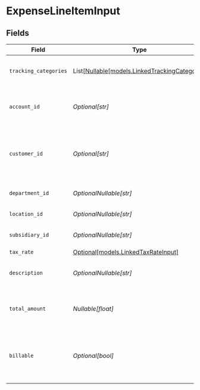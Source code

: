 # ExpenseLineItemInput


## Fields

| Field                                                                                | Type                                                                                 | Required                                                                             | Description                                                                          | Example                                                                              |
| ------------------------------------------------------------------------------------ | ------------------------------------------------------------------------------------ | ------------------------------------------------------------------------------------ | ------------------------------------------------------------------------------------ | ------------------------------------------------------------------------------------ |
| `tracking_categories`                                                                | List[[Nullable[models.LinkedTrackingCategory]](../models/linkedtrackingcategory.md)] | :heavy_minus_sign:                                                                   | A list of linked tracking categories.                                                |                                                                                      |
| `account_id`                                                                         | *Optional[str]*                                                                      | :heavy_minus_sign:                                                                   | The unique identifier for the ledger account.                                        | 123456                                                                               |
| `customer_id`                                                                        | *Optional[str]*                                                                      | :heavy_minus_sign:                                                                   | The ID of the customer this expense item is linked to.                               | 12345                                                                                |
| `department_id`                                                                      | *OptionalNullable[str]*                                                              | :heavy_minus_sign:                                                                   | The ID of the department                                                             | 12345                                                                                |
| `location_id`                                                                        | *OptionalNullable[str]*                                                              | :heavy_minus_sign:                                                                   | The ID of the location                                                               | 12345                                                                                |
| `subsidiary_id`                                                                      | *OptionalNullable[str]*                                                              | :heavy_minus_sign:                                                                   | The ID of the subsidiary                                                             | 12345                                                                                |
| `tax_rate`                                                                           | [Optional[models.LinkedTaxRateInput]](../models/linkedtaxrateinput.md)               | :heavy_minus_sign:                                                                   | N/A                                                                                  |                                                                                      |
| `description`                                                                        | *OptionalNullable[str]*                                                              | :heavy_minus_sign:                                                                   | The expense line item description                                                    | Travel US.                                                                           |
| `total_amount`                                                                       | *Nullable[float]*                                                                    | :heavy_check_mark:                                                                   | The total amount of the expense line item.                                           | 275                                                                                  |
| `billable`                                                                           | *Optional[bool]*                                                                     | :heavy_minus_sign:                                                                   | Boolean that indicates if the line item is billable or not.                          | true                                                                                 |